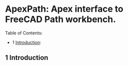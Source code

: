 # ApexPath: Apex interface to FreeCAD Path workbench.

Table of Contents:
* 1 [Introduction](#introduction):

## 1 <a name="introduction"></a>Introduction

